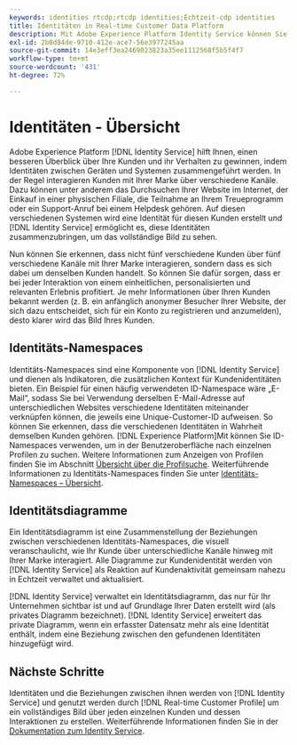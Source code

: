 ```yaml
---
keywords: identities rtcdp;rtcdp identities;Echtzeit-cdp identities
title: Identitäten in Real-time Customer Data Platform
description: Mit Adobe Experience Platform Identity Service können Sie sich einen genaueren Überblick über Kunden und ihr Verhalten verschaffen, indem Sie Identitäten über Geräte und Systeme hinweg zusammenführen.
exl-id: 2b0d84de-9710-412e-ace7-56e3977245aa
source-git-commit: 14e3eff3ea2469023823a35ee1112568f5b5f4f7
workflow-type: tm+mt
source-wordcount: '431'
ht-degree: 72%

---
```


# Identitäten - Übersicht

Adobe Experience Platform [!DNL Identity Service] hilft Ihnen, einen besseren Überblick über Ihre Kunden und ihr Verhalten zu gewinnen, indem Identitäten zwischen Geräten und Systemen zusammengeführt werden. In der Regel interagieren Kunden mit Ihrer Marke über verschiedene Kanäle. Dazu können unter anderem das Durchsuchen Ihrer Website im Internet, der Einkauf in einer physischen Filiale, die Teilnahme an Ihrem Treueprogramm oder ein Support-Anruf bei einem Helpdesk gehören. Auf diesen verschiedenen Systemen wird eine Identität für diesen Kunden erstellt und [!DNL Identity Service] ermöglicht es, diese Identitäten zusammenzubringen, um das vollständige Bild zu sehen.

Nun können Sie erkennen, dass nicht fünf verschiedene Kunden über fünf verschiedene Kanäle mit Ihrer Marke interagieren, sondern dass es sich dabei um denselben Kunden handelt. So können Sie dafür sorgen, dass er bei jeder Interaktion von einem einheitlichen, personalisierten und relevanten Erlebnis profitiert. Je mehr Informationen über Ihren Kunden bekannt werden (z. B. ein anfänglich anonymer Besucher Ihrer Website, der sich dazu entscheidet, sich für ein Konto zu registrieren und anzumelden), desto klarer wird das Bild Ihres Kunden.

## Identitäts-Namespaces

Identitäts-Namespaces sind eine Komponente von [!DNL Identity Service] und dienen als Indikatoren, die zusätzlichen Kontext für Kundenidentitäten bieten. Ein Beispiel für einen häufig verwendeten ID-Namespace wäre „E-Mail“, sodass Sie bei Verwendung derselben E-Mail-Adresse auf unterschiedlichen Websites verschiedene Identitäten miteinander verknüpfen können, die jeweils eine Unique-Customer-ID aufweisen. So können Sie erkennen, dass die verschiedenen Identitäten in Wahrheit demselben Kunden gehören. [!DNL Experience Platform]Mit können Sie ID-Namespaces verwenden, um in der Benutzeroberfläche nach einzelnen Profilen zu suchen. Weitere Informationen zum Anzeigen von Profilen finden Sie im Abschnitt [Übersicht über die Profilsuche](profile-browse.md). Weiterführende Informationen zu Identitäts-Namespaces finden Sie unter [Identitäts-Namespaces – Übersicht](../../identity-service/namespaces.md).

## Identitätsdiagramme

Ein Identitätsdiagramm ist eine Zusammenstellung der Beziehungen zwischen verschiedenen Identitäts-Namespaces, die visuell veranschaulicht, wie Ihr Kunde über unterschiedliche Kanäle hinweg mit Ihrer Marke interagiert. Alle Diagramme zur Kundenidentität werden von [!DNL Identity Service] als Reaktion auf Kundenaktivität gemeinsam nahezu in Echtzeit verwaltet und aktualisiert.

[!DNL Identity Service] verwaltet ein Identitätsdiagramm, das nur für Ihr Unternehmen sichtbar ist und auf Grundlage Ihrer Daten erstellt wird (als privates Diagramm bezeichnet). [!DNL Identity Service] erweitert das private Diagramm, wenn ein erfasster Datensatz mehr als eine Identität enthält, indem eine Beziehung zwischen den gefundenen Identitäten hinzugefügt wird.

## Nächste Schritte

Identitäten und die Beziehungen zwischen ihnen werden von [!DNL Identity Service] und genutzt werden durch [!DNL Real-time Customer Profile] um ein vollständiges Bild über jeden einzelnen Kunden und dessen Interaktionen zu erstellen. Weiterführende Informationen finden Sie in der [Dokumentation zum Identity Service](../../identity-service/home.md).
